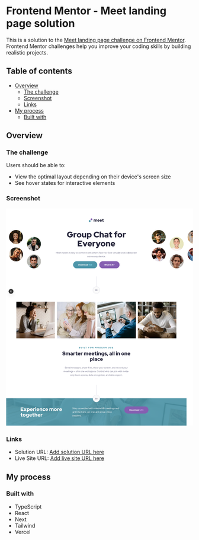 # Frontend Mentor - Meet landing page solution

This is a solution to the [Meet landing page challenge on Frontend Mentor](https://www.frontendmentor.io/challenges/meet-landing-page-rbTDS6OUR). Frontend Mentor challenges help you improve your coding skills by building realistic projects.

## Table of contents

- [Overview](#overview)
  - [The challenge](#the-challenge)
  - [Screenshot](#screenshot)
  - [Links](#links)
- [My process](#my-process)
  - [Built with](#built-with)

## Overview

### The challenge

Users should be able to:

- View the optimal layout depending on their device's screen size
- See hover states for interactive elements

### Screenshot

![](./screenshot.png)

### Links

- Solution URL: [Add solution URL here](https://github.com/reviken/meet-landing-page-ts-next)
- Live Site URL: [Add live site URL here](https://meet-landing-page-ts-next-q6xn8dsm9.vercel.app)

## My process

### Built with

- TypeScript
- React
- Next
- Tailwind
- Vercel
